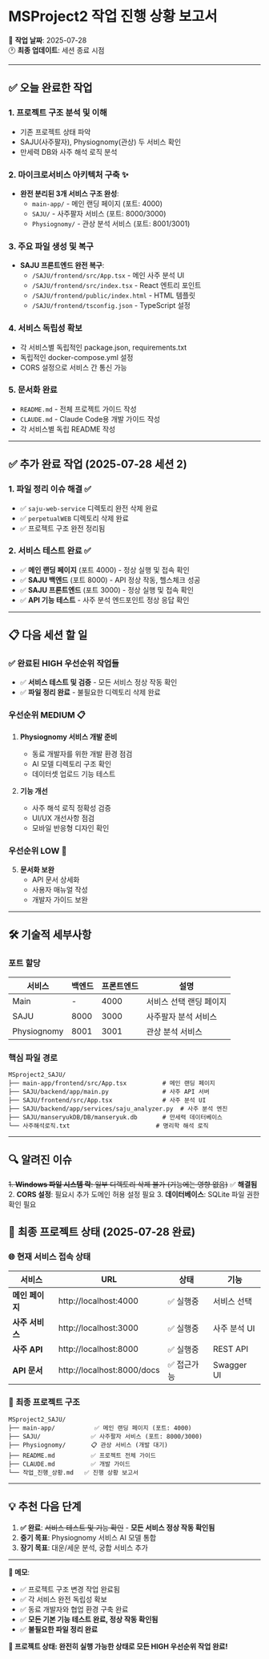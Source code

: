 # MSProject2 작업 진행 상황 보고서

📅 **작업 날짜**: 2025-07-28  
🕐 **최종 업데이트**: 세션 종료 시점

---

## ✅ 오늘 완료한 작업

### 1. 프로젝트 구조 분석 및 이해
- 기존 프로젝트 상태 파악
- SAJU(사주팔자), Physiognomy(관상) 두 서비스 확인
- 만세력 DB와 사주 해석 로직 분석

### 2. 마이크로서비스 아키텍처 구축 ✨
- **완전 분리된 3개 서비스 구조 완성**:
  - `main-app/` - 메인 랜딩 페이지 (포트: 4000)
  - `SAJU/` - 사주팔자 서비스 (포트: 8000/3000)
  - `Physiognomy/` - 관상 분석 서비스 (포트: 8001/3001)

### 3. 주요 파일 생성 및 복구
- **SAJU 프론트엔드 완전 복구**:
  - `/SAJU/frontend/src/App.tsx` - 메인 사주 분석 UI
  - `/SAJU/frontend/src/index.tsx` - React 엔트리 포인트
  - `/SAJU/frontend/public/index.html` - HTML 템플릿
  - `/SAJU/frontend/tsconfig.json` - TypeScript 설정

### 4. 서비스 독립성 확보
- 각 서비스별 독립적인 package.json, requirements.txt
- 독립적인 docker-compose.yml 설정
- CORS 설정으로 서비스 간 통신 가능

### 5. 문서화 완료
- `README.md` - 전체 프로젝트 가이드 작성
- `CLAUDE.md` - Claude Code용 개발 가이드 작성
- 각 서비스별 독립 README 작성

---

## ✅ 추가 완료 작업 (2025-07-28 세션 2)

### 1. 파일 정리 이슈 해결 ✅
- ✅ `saju-web-service` 디렉토리 완전 삭제 완료
- ✅ `perpetualWEB` 디렉토리 삭제 완료
- ✅ 프로젝트 구조 완전 정리됨

### 2. 서비스 테스트 완료 ✅
- ✅ **메인 랜딩 페이지** (포트 4000) - 정상 실행 및 접속 확인
- ✅ **SAJU 백엔드** (포트 8000) - API 정상 작동, 헬스체크 성공
- ✅ **SAJU 프론트엔드** (포트 3000) - 정상 실행 및 접속 확인
- ✅ **API 기능 테스트** - 사주 분석 엔드포인트 정상 응답 확인

---

## 📋 다음 세션 할 일

### ✅ 완료된 HIGH 우선순위 작업들
- ✅ **서비스 테스트 및 검증** - 모든 서비스 정상 작동 확인
- ✅ **파일 정리 완료** - 불필요한 디렉토리 삭제 완료

### 우선순위 MEDIUM 📋

1. **Physiognomy 서비스 개발 준비**
   - 동료 개발자를 위한 개발 환경 점검
   - AI 모델 디렉토리 구조 확인
   - 데이터셋 업로드 기능 테스트

2. **기능 개선**
   - 사주 해석 로직 정확성 검증
   - UI/UX 개선사항 점검
   - 모바일 반응형 디자인 확인

### 우선순위 LOW 📝

5. **문서화 보완**
   - API 문서 상세화
   - 사용자 매뉴얼 작성
   - 개발자 가이드 보완

---

## 🛠️ 기술적 세부사항

### 포트 할당
| 서비스 | 백엔드 | 프론트엔드 | 설명 |
|--------|--------|------------|------|
| Main | - | 4000 | 서비스 선택 랜딩 페이지 |
| SAJU | 8000 | 3000 | 사주팔자 분석 서비스 |
| Physiognomy | 8001 | 3001 | 관상 분석 서비스 |

### 핵심 파일 경로
```
MSproject2_SAJU/
├── main-app/frontend/src/App.tsx          # 메인 랜딩 페이지
├── SAJU/backend/app/main.py               # 사주 API 서버
├── SAJU/frontend/src/App.tsx              # 사주 분석 UI
├── SAJU/backend/app/services/saju_analyzer.py  # 사주 분석 엔진
├── SAJU/manseryukDB/DB/manseryuk.db       # 만세력 데이터베이스
└── 사주해석로직.txt                        # 명리학 해석 로직
```

---

## 🔍 알려진 이슈

~~1. **Windows 파일 시스템 락**: 일부 디렉토리 삭제 불가 (기능에는 영향 없음)~~ ✅ **해결됨**
2. **CORS 설정**: 필요시 추가 도메인 허용 설정 필요
3. **데이터베이스**: SQLite 파일 권한 확인 필요

## 🎉 **최종 프로젝트 상태 (2025-07-28 완료)**

### 🌐 **현재 서비스 접속 상태**
| 서비스 | URL | 상태 | 기능 |
|--------|-----|------|------|
| **메인 페이지** | http://localhost:4000 | ✅ 실행중 | 서비스 선택 |
| **사주 서비스** | http://localhost:3000 | ✅ 실행중 | 사주 분석 UI |
| **사주 API** | http://localhost:8000 | ✅ 실행중 | REST API |
| **API 문서** | http://localhost:8000/docs | ✅ 접근가능 | Swagger UI |

### 📁 **최종 프로젝트 구조**
```
MSproject2_SAJU/
├── main-app/           ✅ 메인 랜딩 페이지 (포트: 4000)
├── SAJU/              ✅ 사주팔자 서비스 (포트: 8000/3000)
├── Physiognomy/       📋 관상 서비스 (개발 대기)
├── README.md          ✅ 프로젝트 전체 가이드
├── CLAUDE.md          ✅ 개발 가이드
└── 작업_진행_상황.md   ✅ 진행 상황 보고서
```

---

## 💡 추천 다음 단계

1. **✅ 완료**: ~~서비스 테스트 및 기능 확인~~ - **모든 서비스 정상 작동 확인됨**
2. **중기 목표**: Physiognomy 서비스 AI 모델 통합
3. **장기 목표**: 대운/세운 분석, 궁합 서비스 추가

---

**📝 메모**: 
- ✅ 프로젝트 구조 변경 작업 완료됨
- ✅ 각 서비스 완전 독립성 확보
- ✅ 동료 개발자와 협업 환경 구축 완료
- ✅ **모든 기본 기능 테스트 완료, 정상 작동 확인됨**
- ✅ **불필요한 파일 정리 완료**

**🎊 프로젝트 상태: 완전히 실행 가능한 상태로 모든 HIGH 우선순위 작업 완료!**